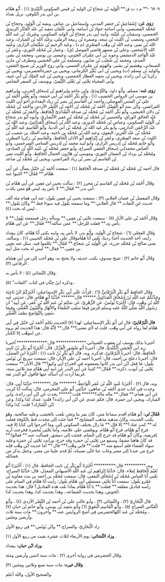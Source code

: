 ٦٧٠٩ -** م د ت ق:** الْوَلِيد بْن شجاع بْن الوليد بْن قيس السكوني الْكِنْدِيّ (١) ، أَبُو هَمَّام بن أَبي بدر الكوفي، نزيل بغداد.

**رَوَى عَن:** إِسْمَاعِيل بْن جعفر المدني، وإسماعيل بن عياش، وبقية بْن الْوَلِيدِ، وحجاج بْن مُحَمَّد المصيصي، وأبي أسامة حماد بْن أسامة، وأبي عُثْمَان سَعِيد بْن عَبْد الْجَبَّارِ الزبيدي الحمصي، وسفيان بْن عُيَيْنَة، وأبيه أَبِي بدر شجاع بْن الوليد السكوني، وشَرِيك بْن عَبد اللَّهِ النخعي، وشعيب بْن الليث بْن سعد، وضمرة بْن ربيعة الرملي، وعَبْد الله بْن المبارك، وعبد الله بْن نمير، وعبد الله بْن وهْب المِصْرِي (م د) ، وعَبد الرحيم بْن سُلَيْمان الرازي، وعُبَيد الله الأشجعي، وعلي بْن مسهر قاضي الموصل (ق) ، وعمار بْن مُحَمَّد الثوري، وعُمَر بْن عَبْد الْوَاحِدِ الدمشقي وعوبد بْن أَبي عِمْران الجوني، وعيسى بن يونس، ومحمد بْن بشر، العبدي، ومحمد بْن شُعَيْب بْن شابور، ومسلمة بْن علي الخشني ومطرف بْن مازن الصنعاني، وهشيم بْن بشير، والهيثم بْن عِمْران العنسي، وأبي روح الوزير بْن صبيح الثقفي، والوليد بْن مسلم (ت) ويحيى بْن أَبي بُكَيْر الكرماني، ويحيى بن حمزةالحضرمي، ويحيى بْن زكريا بْن أَبي زائدة، ويحيى بْن سَعِيد العطار الحمصي، ويحيى بْن عَبد المَلِك بْن أَبي غنية، وأبي المحياة يَحْيَى بْن يَعْلَى التَّيْمِيّ، ويوسف بْن السفر الشامي.

**رَوَى عَنه:** مسلم، وأَبُو داود، والتِّرْمِذِيّ، وابن ماجه وإبراهيم بْن إسحاق الحربي، وإبراهيم بن موسى ابن الرواس الخضيب (١) ، وأَبُو بَكْر أَحْمَد بْن أَبي خيثمة، وأَبُو يَعْلَى أَحْمَد بْن علي بْن المثنى الموصلي، وأحمد بْن القاسم بْن نصر بْن زياد البغدادي أخو أَبِي الليث الفرائضي، وابْن بنته أَبُو الْفَضْل أَحْمَد بْن مُحَمَّد بْن أَحْمَد بْن النَّضْر الأزدي، وأَحْمَد بْن مُحَمَّد بْن دلان الخيشي، وأَبُو بَكْر أَحْمَد بْن مُحَمَّد بْن صدقة الْبَغْدَادِيّ الْحَافِظ، وأَحْمَد بْن مُحَمَّد بْن عَبْد الخالق الوراق، والحسين بْن مُحَمَّد بْن مُحَمَّد بْن عفير الأَنْصارِيّ، وأبوه أَبُو بدر شجاع بْن الْوَلِيد السكوني، وعباس بْن مُحَمَّد الدوري، وعبد اللَّه بْن إسحاق الْمَدَائِنِيّ، وعبد الله بْن عَبْد الرَّحْمَنِ الدارمي، وأبو بكر عَبد الله بْن مُحَمَّد بْن أَبي الدنيا، وأَبُو الْقَاسِم عَبد اللَّهِ بْن مُحَمَّد بْن عَبْد الْعَزِيزِ، البغوي، وعبد الله بْن مُحَمَّد بن ناجية، وعبد الملك بن شعيب بْن الليث بْن سعد المِصْرِي، وعُمَر بْن إِبْرَاهِيم أَبُو الآذان الْحَافِظ، والقاسم بْن زكريا المطرز، وأَبُو حَاتِم مُحَمَّد بْن إدريس الرازي، وأبو لبيد محمد بْن إدريس السامي السرخسي، وأبو العباس محمدابن إسحاق الثقفي السراج، وأبو جعفر مُحَمَّد بْن عُبَيد اللَّهِ بْن المنادي، ومُحَمَّد بْن يزداد بْن النعمان التوزي، وموسى بْن هَارُون الحمال الْحَافِظ، وأَبُو الليث نصر بْن القاسم بْن نصر بْن زياد الفرائضي، ويحيى بْن مُحَمَّد بْن صاعد.

قال أحمد بْن مُحَمَّد بْن مُحَمَّد بْن صدقة الْحَافِظ (١) : سمعت أَحْمَد بْن حَنْبَل يسأل عَن أَبِي هَمَّام،** فَقَالَ:** اكتبوا عنه.

وَقَال أَحْمَد بْن مُحَمَّد بْن القاسم بْن محرز (٢) : سألت يحيى ابن مَعِين عَن أَبِي هَمَّام بْن أَبي بدر،** فَقَالَ:** لا بأس بِهِ، ليس هُوَ ممن يكذب.

وَقَال المفضل بْن غسان الغلابي (٣) : سمعت يحيى بْن مَعِين يَقُول: عند أبي همام مئة ألف حديث عَنِ الثقات.** قال الغلابي:** وما سمعته يَقُول فيه سوءا قط،** وكَانَ يَقُول:** ليس له بخت (٤) .

وَقَال أَحْمَد بْن علي الأبار (٥) : سمعت يَحْيَى بْن مَعِين،** وسأله رجل فسمعته يَقُول:** لا بأس بِهِ،** فقلت للرجل:** عمن سألته؟** فَقَالَ:** عَن أَبِي هَمَّام.

وَقَال العجلي (٦) : شجاع بْن الْوَلِيد، وأَبُو بدر، لا بأس بِهِ، وابنه يكنى أَبَا هَمَّام، كَانَ ببغداد رأيته، أخذ الحديث أخذا رديئا، يَعْنِي أَبَا هَمَّاموَقَال علي بْن مُحَمَّد الحبيبي (١) ، وسألته، يعني صالح بْن مُحَمَّد جزرة، عَنِ الْوَلِيد بْن شجاع،** فَقَالَ:** تكلموا فيه، سئل عنه يحيى بن مَعِين،** فقال:** ليس له بخت مثل أَبِيهِ.

وَقَال أَبُو حاتم (٢) : شيخ صدوق، يكتب حديثه، ولا يحتج به، وهو أحب إلي من أَبِي هِشَام الرفاعي (٣) .

وَقَال النَّسَائي (٤) : لا بأس به.

وذكره ابنُ حِبَّان في كتاب "الثقات" (٥) .

وَقَال الحافظ أَبُو بَكْرٍ الْبَرْقَانِيُّ (٦) : قَرَأْتُ عَلَى أَبِي بَكْرٍ الإِسماعيلي: أَخْبَرَكُمُ ابْنُ نَاجِيَةَ وحَدَّثَكُمْ عَبد اللَّهِ بْنُ إِسْحَاقَ الْمَدَائِنِيُّ،****** قال:****** حَدَّثَنَا أَبُو هَمَّامٍ، قال: حدثني عَبد اللَّهِ بْن وهْبٍ، قال: أَخْبَرَنَا يُونُسُ، عَنِ الزُّهْرِيّ، عَن سَالِم بْن عَبد اللَّهِ بْنِ عُمَر، عَن أَبِيهِ" أن رَسُول اللَّهِ صَلَّى اللَّهُ عليه وسلم فَرَضَ فِيمَا سَقَتِ السَّمَاءُ والأَنْهَارُ والْعُيُونُ الْعُشْرَ، وفِيمَا سُقِيَ بِالنَّوَاضِحِ نِصْفَ الْعُشْرِ.

**قال الْبَرْقَانِيّ:** قال لي أَبُو بَكْر الإِسماعيلي: لهذا (٧) الحديث تكلم أَحْمَد بْن حَنْبَل فِي أَبِي هَمَّام لما رواه عَن أبي وهْب. قلت له لأي معنى؟** قال:** لِأَنَّهُ قال: هذا الحديث لم يروه عن ابنوهْب إلا الكبار.

أخبرنا بذلك يوسف بْن يعقوب الشيباني،************** قال:************** أخبرنا زيد ابن الْحَسَنِ الْكُنْدِيُّ، قال: أخبرنا أَبُو مَنْصُورٍ الْقَزَّازُ، قال: أَخْبَرَنَا أَبُو بَكْرِ بْنُ ثَابِتٍ الْحَافِظُ، قال: أخبرنا الْبَرْقَانِيّ، فذكره. وبه، قال أَبُو بَكْرِ بْنُ ثابت (١) : أَخْبَرَنَا ابن الفضل، قال: أخبرنا دعلج بن أحمد، قال: أخبرنا أحمد بْن علي الأبار، قال: سمعت سريج بْن يُونُس يَقُول: مَا فعل ابْن أَبي بدر كانوا يضعفونه فِي الجراح أَبِي وكيع؟** قال الأبار:** سمعت يَحْيَى بْن أيوب، ذكره،** فَقَالَ:** كتبنا عَن أَبِي البدر عَنِ ابنه أَبِي هَمَّام منذ ثلاثين سنة، فربما أردت أن أسأله عنها فأقول أَبُو البدر ثقة.

وبه، قال (٢) : أَخْبَرَنَا عُبَيد اللَّهِ بْن عُمَر الْوَاعِظُ،******** قال:******** حَدَّثَنَا أَبِي، قال: وجدت فِي كتاب جدي أَحْمَد بْن شاهين: حَدَّثَنِي أَبُو علي المخرمي، قال: سألت أَبَا كريب عَن أبي همام،** فقال:** ماله ماله؟****** قلت:****** يحدث عَنِ ابْن أَبي زائدة، وابن المبارك، ويحيى ابن حمزة، قال: فكم عندي عَنِ ابْن أَبي زائدة؟ قلت: عندك كذا وكذا. وعن ابْن الْمُبَارَك؟ قلت: كذا وكذا.

**فَقَالَ لي:** أَبُو هَمَّام أقدم سماعا مني، كَانَ يمر بنا ونحن نلعب بالخشب وعليه صالحية، وهُوَ يكتب الحديث، وكَانَ مذهبه مذهب المشايخ،** فما جئت إلى محدث قط بالكوفة فقلت له:** كتب عنك؟** إلا قال:** مَا زال يختلف السكوني إلي، وما أخرجوا إلي كتابا إلا فيه، فرغ أَبُو هَمَّام، فرغ أَبُو هَمَّام. ويوقفني على علامته، وأما يَحْيَى بْنحمزة فخرجت أريد إفريقية، وكَانَ أَبُو هَمَّام قد خرج إلى الشام، فجئت إلى دمشق، فسألت عنه،** فقالوا:** قد كَانَ هاهنا مقيما، وسمع من يَحْيَى بْن حمزة وقد خرج، ورأيت يَحْيَى بْن حمزة وعليه سواد القضاء فلم أسمع منه.** قلت:** فابن وهْب؟** قال:** أما حديث ابْن وهْب فإنه خرج من عندنا إلى مصر وغاب عنا حَتَّى نسيناه، ثُمَّ قدم علينا من مصر، وجعل يذكر من فضائله.

وبه،********** قال:********** أَخْبَرَنَا أَبُو بَكْر بْن ثابت الحافظ، قال (١) : أَخْبَرَنَا أَبُو نُعَيْم الْحَافِظ إملاء، قال: حَدَّثَنَا إِبْرَاهِيم بْن عَبد اللَّهِ الأصبهاني المعدل، قال: حَدَّثَنَا السراج، يَعْنِي أَبَا العباس مُحَمَّد بْن إِسْحَاق الثقفي، قال: سمعت مُحَمَّد بن أحمد بن بنت معاوية بْن عَمْرو يَقُول: سمعت أَبَا يَحْيَى مستملي أَبِي هَمَّام يَقُول: رأيت أَبَا هَمَّام فِي المنام على رأسه قناديل معلقة،** فقلت:** يا أَبَا هَمَّام بماذا نلت هذه القناديل؟ قال: هذا بحديث الحوض، وهذا بحديث الشفاعة.، وهذا بحديث كذا، وهذا بحديث كذا.

قال الْبُخَارِيّ (٢) ، والنَّسَائي (٣) ، وأبو غالب علي بْن أحمد بْن النَّضْر الأزدي (٤) ، وأَبُو الْعَبَّاس السراج (٥) ، وأَبُو الْقَاسِم الْبَغَوِيّ (٦) وأَبُو سَعِيد بْن يونس، وأَبُو حاتم بْن حبان (٧) ، ومُحَمَّد بْن عَبد اللهالحضرمي فِي أصح الروايتين عنه،** وآخرون:** مات سنة ثلاث وأربعين ومئتين.

زاد الْبُخَارِيّ، والسراج،** وابْن يُونُس:** فِي ربيع الأول.

**وزاد النَّسَائي:** يوم الأربعاء لثلاث عشرة بقيت من ربيع الأول (١) .

**وزاد ابْن حبان:** ببغداد.

وَقَال الحضرمي فِي رواية أخرى (٢) : مات سنة اثنتين وأربعين ومئة.

**وَقَال غيره:** مات سنة تسع وثلاثين ومئتين (٣) .

والصحيح الأول، والله أعلم.